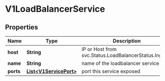 # V1LoadBalancerService

## Properties
Name | Type | Description | Notes
------------ | ------------- | ------------- | -------------
**host** | **String** | IP or Host from svc.Status.LoadBalancerStatus.Ingress |  [optional]
**name** | **String** | name of the loadbalancer service |  [optional]
**ports** | [**List&lt;V1ServicePort&gt;**](V1ServicePort.md) | port this service exposed |  [optional]
